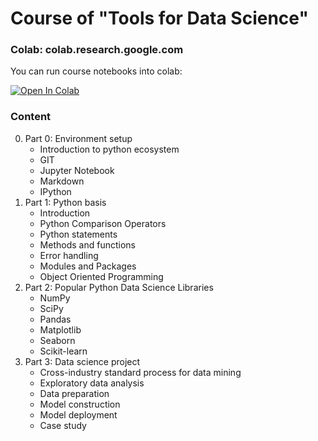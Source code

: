 # Course of "Tools for Data Science"

### Colab: colab.research.google.com

You can run course notebooks into colab: 

[![Open In Colab](https://colab.research.google.com/assets/colab-badge.svg)](https://colab.research.google.com/github/berradais/light-dna-2020-2021/)    


### Content

0. Part 0: Environment setup
    - Introduction to python ecosystem
    - GIT
    - Jupyter Notebook
    - Markdown
    - IPython
1. Part 1: Python basis 
    - Introduction
    - Python Comparison Operators
    - Python statements 
    - Methods and functions
    - Error handling
    - Modules and Packages
    - Object Oriented Programming
2. Part 2: Popular Python Data Science Libraries
    - NumPy
    - SciPy
    - Pandas
    - Matplotlib
    - Seaborn
    - Scikit-learn
3. Part 3:  Data science project
    - Cross-industry standard process for data mining
    - Exploratory data analysis 
    - Data preparation
    - Model construction 
    - Model deployment
    - Case study

